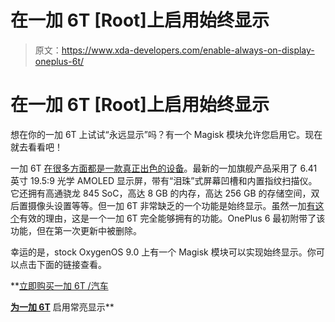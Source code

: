 # 在一加 6T [Root]上启用始终显示

> 原文：<https://www.xda-developers.com/enable-always-on-display-oneplus-6t/>

# 在一加 6T [Root]上启用始终显示

想在你的一加 6T 上试试“永远显示”吗？有一个 Magisk 模块允许您启用它。现在就去看看吧！

一加 6T [在很多方面都是一款真正出色的设备](https://www.xda-developers.com/oneplus-6t-review/)。最新的一加旗舰产品采用了 6.41 英寸 19.5:9 光学 AMOLED 显示屏，带有“泪珠”式屏幕凹槽和内置指纹扫描仪。它还拥有高通骁龙 845 SoC，高达 8 GB 的内存，高达 256 GB 的存储空间，双后置摄像头设置等等。但一加 6T 非常缺乏的一个功能是始终显示。虽然一加[有这个](https://www.xda-developers.com/oneplus-6t-notification-led-always-on-display-ip-rating/)有效的理由，这是一个一加 6T 完全能够拥有的功能。OnePlus 6 最初附带了该功能，但在第一次更新中被删除。

幸运的是，stock OxygenOS 9.0 上有一个 Magisk 模块可以实现始终显示。你可以点击下面的链接查看。

 **[立即购买一加 6T /汽车](https://onepluscom.pxf.io/c/2233363/916678/12532?subId1=UUxdaUeUpU22864&subId2=exda&u=https%3A%2F%2Fwww.oneplus.com%2Foneplus-6t-tmo%3Futm_source%3Dxda%26utm_campaign%3Doneplus%2B6T-na%26utm_content%3Dtraffic%26utm_term%3Darticles&ourl=https%3A%2F%2Fwww.oneplus.com%2Foneplus-6t%3F%26amp%3Bamp%3Butm_source%3Dxda%26amp%3Bamp%3Butm_campaign%3Doneplus%2B6T-na%26amp%3Bamp%3Butm_content%3Dtraffic%26amp%3Bamp%3Butm_term%3Darticles)

[**为一加 6T**](https://forum.xda-developers.com/oneplus-6t/themes/magisk-display-oneplus-6t-t3866445) 启用常亮显示**